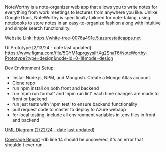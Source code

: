 NoteWorthy is a note-organizer web app that allows you to write notes for everything from work meetings to lectures from anywhere you like. Unlike Google Docs, NoteWorthy is specifically tailored for note-taking, using notebooks to store notes in an easy-to-organize fashion along with intuitive and simple search functionality.

Website Link: https://white-tree-0076a491e.5.azurestaticapps.net

UI Prototype [2/13/24 - date last updated]: https://www.figma.com/file/5GYM1qprgyysiHXg2SnaT6/NoteWorthy-Prototype?type=design&node-id=0-1&mode=design

Dev Environment Setup:

- Install Node.js, NPM, and Mongosh. Create a Mongo Atlas account.
- Clone repo
- run npm install on both front and backend
- run 'npm run format' and 'npm run lint' each time changes are made to front or backend
- run jest tests with 'npm test' to ensure backend functionality
- pull request code to master to deploy to Azure webapp
- for local testing, include all environment variables in .env files in front and backend

[UML Diagram (2/22/24 - date last updated)](docs/UML.md)

[Coverage Report](docs/Coverage.md)
-db line 14 should be uncovered, it's an error that shouldn't ever run.
